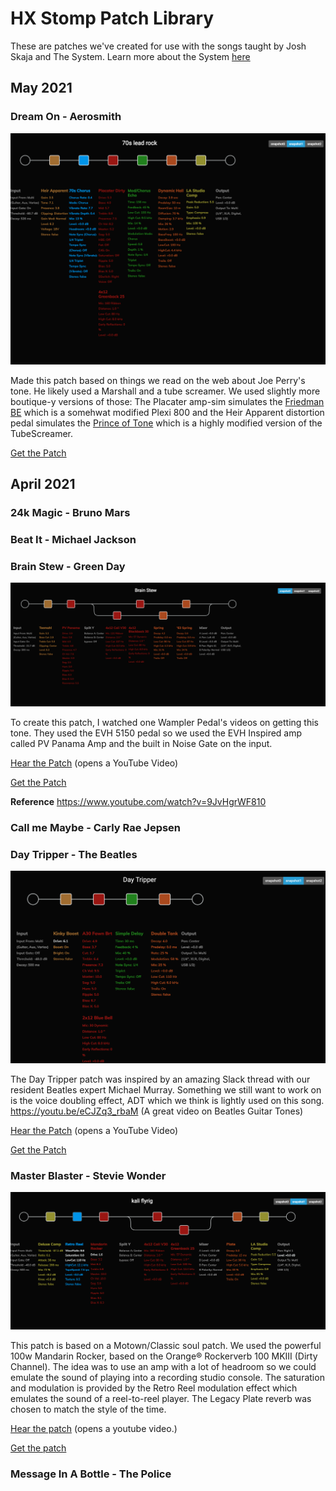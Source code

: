 # HX Stomp Patch Library

These are patches we've created for use with the songs taught by Josh Skaja and The System. Learn more about the System [here](http://thesystem.rocks)

## May 2021

### Dream On - Aerosmith
![70s lead rock HX Stomp Visualization](./images/70s-lead-viz-patch.png)

Made this patch based on things we read on the web about Joe Perry's tone. He likely used a Marshall and a tube screamer. We used slightly more boutique-y versions of those: The Placater amp-sim simulates the [Friedman BE](https://friedmanamplification.com/heads/be-100-deluxe) which is a somehwat modified Plexi 800 and the Heir Apparent distortion pedal simulates the [Prince of Tone](https://www.buyanalogman.com/Analog_Man_Prince_of_Tone_overdrive_pedal_p/ampot.htm) which is a highly modified version of the TubeScreamer.

[Get the Patch](https://raw.githubusercontent.com/vanb/guitaros/master/tones/70s-lead-rock.hlx)


## April 2021

### 24k Magic - Bruno Mars

### Beat It - Michael Jackson

### Brain Stew - Green Day

![Brain Stew HX Stomp Visualization](./images/brain-stew-patch-viz.png)

To create this patch, I watched one Wampler Pedal's videos on getting this tone. They used the EVH 5150 pedal so we used the EVH Inspired amp called PV Panama Amp and the built in Noise Gate on the input.

[Hear the Patch](https://youtu.be/KQSmH7IojU0) (opens a YouTube Video)

[Get the Patch](https://raw.githubusercontent.com/vanb/guitaros/master/tones/brain-stew-patch.hlx)

**Reference**
https://www.youtube.com/watch?v=9JvHgrWF810

### Call me Maybe - Carly Rae Jepsen

### Day Tripper - The Beatles

![Day Tripper HX Stomp Visualization](./images/day-tripper-patch-viz.png)

The Day Tripper patch was inspired by an amazing Slack thread with our resident Beatles expert Michael Murray. Something we still want to work on is the voice doubling effect, ADT which we think is lightly used on this song. https://youtu.be/eCJZq3_rbaM (A great video on Beatles Guitar Tones)

[Hear the Patch](https://youtu.be/BnlIHUU-wmg) (opens a YouTube Video)

[Get the Patch](https://raw.githubusercontent.com/vanb/guitaros/master/tones/day-tripper.hlx)

### Master Blaster - Stevie Wonder

![Master Blaster HX Stomp Visualizaiton](./images/master-blaster-patch-viz.png)

This patch is based on a Motown/Classic soul patch. We used the powerful 100w Mandarin Rocker, based on the Orange® Rockerverb 100 MKIII (Dirty Channel).
The idea was to use an amp with a lot of headroom so we could emulate the sound of playing into a recording studio console. The saturation and modulation
is provided by the Retro Reel modulation effect which emulates the sound of a reel-to-reel player. The Legacy Plate reverb was chosen to match the style of the time.

[Hear the patch](https://youtu.be/FaH9KgL4AEU) (opens a youtube video.)

[Get the patch](https://raw.githubusercontent.com/vanb/guitaros/master/tones/motown-soul-patch.hlx)



### Message In A Bottle - The Police
